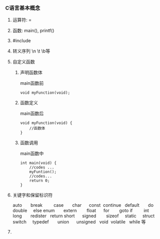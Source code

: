 ### C语言基本概念

1. 运算符: =

2. 函数: main(), printf()

3. \#include

4. 转义序列 \n \t \b等

5. 自定义函数

   1. 声明函数体 

      main函数前

      ```
      void myFunction(void);
      ```

   2. 函数定义

      main函数后

      ```
      void myFunction(void) {
          //函数体
      }
      ```

   3. 函数调用

      main函数中

      ```
      int main(void) {
          //codes ...
          myFuntion();
          //codes...
          return 0;
      }
      ```

6. 关键字和保留标识符

   auto       break         case       char      const  continue   default       do         double     else enum       extern        float      for        goto if         int           long       redister   return short      signed        sizeof     static     struct  switch     typedef       union      unsigned   void  volatile   while 等

7. 

